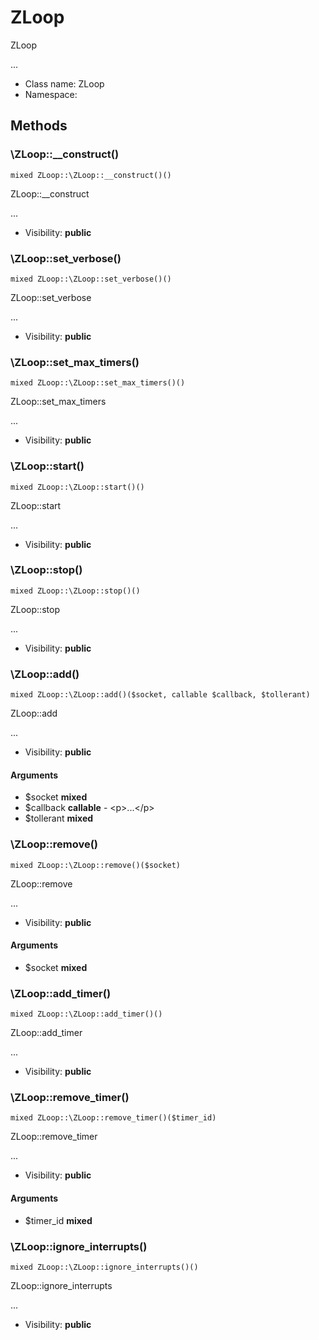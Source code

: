 ZLoop
===============

ZLoop

...


* Class name: ZLoop
* Namespace: 







Methods
-------


### \ZLoop::__construct()

```
mixed ZLoop::\ZLoop::__construct()()
```

ZLoop::__construct

...

* Visibility: **public**



### \ZLoop::set_verbose()

```
mixed ZLoop::\ZLoop::set_verbose()()
```

ZLoop::set_verbose

...

* Visibility: **public**



### \ZLoop::set_max_timers()

```
mixed ZLoop::\ZLoop::set_max_timers()()
```

ZLoop::set_max_timers

...

* Visibility: **public**



### \ZLoop::start()

```
mixed ZLoop::\ZLoop::start()()
```

ZLoop::start

...

* Visibility: **public**



### \ZLoop::stop()

```
mixed ZLoop::\ZLoop::stop()()
```

ZLoop::stop

...

* Visibility: **public**



### \ZLoop::add()

```
mixed ZLoop::\ZLoop::add()($socket, callable $callback, $tollerant)
```

ZLoop::add

...

* Visibility: **public**

#### Arguments

* $socket **mixed**
* $callback **callable** - &lt;p&gt;...&lt;/p&gt;
* $tollerant **mixed**



### \ZLoop::remove()

```
mixed ZLoop::\ZLoop::remove()($socket)
```

ZLoop::remove

...

* Visibility: **public**

#### Arguments

* $socket **mixed**



### \ZLoop::add_timer()

```
mixed ZLoop::\ZLoop::add_timer()()
```

ZLoop::add_timer

...

* Visibility: **public**



### \ZLoop::remove_timer()

```
mixed ZLoop::\ZLoop::remove_timer()($timer_id)
```

ZLoop::remove_timer

...

* Visibility: **public**

#### Arguments

* $timer_id **mixed**



### \ZLoop::ignore_interrupts()

```
mixed ZLoop::\ZLoop::ignore_interrupts()()
```

ZLoop::ignore_interrupts

...

* Visibility: **public**


